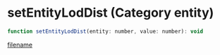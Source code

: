 # setEntityLodDist (Category entity)

```js
function setEntityLodDist(entity: number, value: number): void
```

[filename](setEntityLodDist_m.md ':include')
